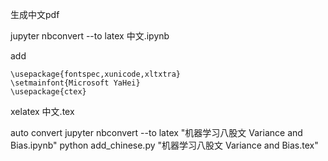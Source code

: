生成中文pdf

jupyter nbconvert --to latex 中文.ipynb

add 
```
\usepackage{fontspec,xunicode,xltxtra}
\setmainfont{Microsoft YaHei}
\usepackage{ctex}
```

xelatex  中文.tex



auto convert 
jupyter nbconvert --to latex "机器学习八股文 Variance and Bias.ipynb"
python add_chinese.py "机器学习八股文 Variance and Bias.tex"